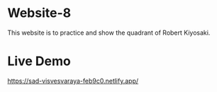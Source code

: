 # Website-8

This website is to practice and show the quadrant of Robert Kiyosaki.

# Live Demo

https://sad-visvesvaraya-feb9c0.netlify.app/
